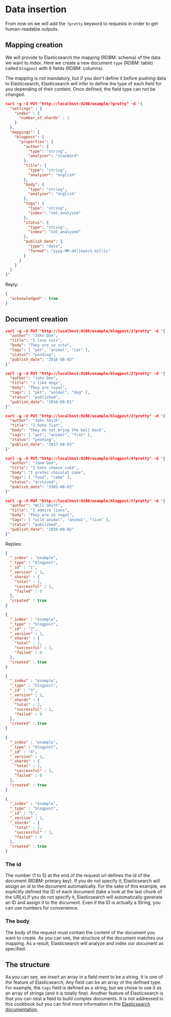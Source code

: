 # Data insertion

From now on we will add the `?pretty` keyword to requests in order to get human-readable outputs.


## Mapping creation

We will provide to Elasticsearch the mapping (RDBM: schema) of the data we want to index. Here we create a new document `type` (RDBM: table) called `blogpost` with 6 fields (RDBM: columns).

<aside class="warning">The mapping is not mandatory, but if you don't define it before pushing data to Elasticsearch, Elasticsearch will infer to define the type of each field for you depending of their content. Once defined, the field type can not be changed.</aside>

```json
curl -g -X PUT "http://localhost:9200/example/?pretty" -d '{
  "settings" : {
    "index" : {
      "number_of_shards" : 1
    }
  },
  "mappings": {
    "blogpost": {
      "properties": {
        "author": {
          "type": "string",
          "analyzer": "standard"
        },
        "title": {
          "type": "string",
          "analyzer": "english"
        },
        "body": {
          "type": "string",
          "analyzer": "english"
        },
        "tags": {
          "type": "string",
          "index": "not_analyzed"
        },
        "status": {
          "type": "string",
          "index": "not_analyzed"
        },
        "publish_date": {
          "type": "date",
          "format": "yyyy-MM-dd||epoch_millis"
        }
      }
    }
  }
}'
```


Reply:

```json
{
  "acknowledged" : true
}
```


## Document creation

```json
curl -g -X PUT "http://localhost:9200/example/blogpost/1?pretty" -d '{
  "author": "John Doe",
  "title": "I love cats",
  "body": "They are so cute",
  "tags": [ "pet", "animal", "cat" ],
  "status": "pending",
  "publish_date": "2016-08-03"
}'

curl -g -X PUT "http://localhost:9200/example/blogpost/2?pretty" -d '{
  "author": "John Doe",
  "title": "I like dogs",
  "body": "They are loyal",
  "tags": [ "pet", "animal", "dog" ],
  "status": "published",
  "publish_date": "2016-08-01"
}'

curl -g -X PUT "http://localhost:9200/example/blogpost/3?pretty" -d '{
  "author": "John Smith",
  "title": "I hate fish",
  "body": "They do not bring the ball back",
  "tags": [ "pet", "animal", "fish" ],
  "status": "pending",
  "publish_date": "2017-08-03"
}'

curl -g -X PUT "http://localhost:9200/example/blogpost/4?pretty" -d '{
  "author": "Jane Doe",
  "title": "I hate cheese cake",
  "body": "I prefer chocolat cake",
  "tags": [ "food", "cake" ],
  "status": "archived",
  "publish_date": "1985-08-03"
}'

curl -g -X PUT "http://localhost:9200/example/blogpost/5?pretty" -d '{
  "author": "Will Smith",
  "title": "I admire lions",
  "body": "They are so regal",
  "tags": [ "wild animal", "animal", "lion" ],
  "status": "published",
  "publish_date": "2016-08-02"
}'

```


Replies:

```json
{
  "_index" : "example",
  "_type" : "blogpost",
  "_id" : "1",
  "_version" : 1,
  "_shards" : {
    "total" : 2,
    "successful" : 1,
    "failed" : 0
  },
  "created" : true
}
```

```json
{
  "_index" : "example",
  "_type" : "blogpost",
  "_id" : "2",
  "_version" : 1,
  "_shards" : {
    "total" : 2,
    "successful" : 1,
    "failed" : 0
  },
  "created" : true
}
```

```json
{
  "_index" : "example",
  "_type" : "blogpost",
  "_id" : "3",
  "_version" : 1,
  "_shards" : {
    "total" : 2,
    "successful" : 1,
    "failed" : 0
  },
  "created" : true
}
```

```json
{
  "_index" : "example",
  "_type" : "blogpost",
  "_id" : "4",
  "_version" : 1,
  "_shards" : {
    "total" : 2,
    "successful" : 1,
    "failed" : 0
  },
  "created" : true
}
```

```json
{
  "_index" : "example",
  "_type" : "blogpost",
  "_id" : "5",
  "_version" : 1,
  "_shards" : {
    "total" : 2,
    "successful" : 1,
    "failed" : 0
  },
  "created" : true
}
```


### The id

The number (1 to 5) at the end of the request url defines the id of the document \(RDBM: primary key\). If you do not specify it, Elasticsearch will assign an id to the document automatically. For the sake of this example, we explicitly defined the ID of each document (take a look at the last chunk of the URLs).If you do not specify it, Elasticsearch will automatically generate an ID and assign it to the document. Even if the ID is actually a String, you can use numbers for convenience.

### The body

The body of the request must contain the content of the document you want to create. As you can see, the structure of the document matches our mapping. As a result, Elasticsearch will analyze and index our document as specified.

## The structure

As you can see, we insert an array in a field ment to be a string. It is one of the feature of Elasticsearch; Any field can be an array of the defined type. For example, the `tags` field is defined as a string, but we chose to use it as an array of strings (and it is totally fine).
Another feature of Elasticsearch is that you can nest a field to build complex documents. It is not addressed in this cookbook but you can find more information in the [Elasticsearch documentation](https://www.elastic.co/guide/en/elasticsearch/reference/current/object.html).